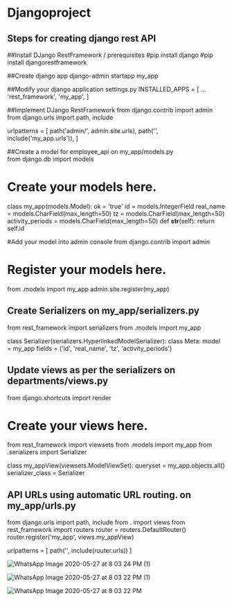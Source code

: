 # Djangoproject

## Steps for creating django rest API

##Install DJango RestFramework / prerequisites
#pip install django
#pip install djangorestframework

##Create django app
django-admin startapp my_app

##Modify your django application settings.py
INSTALLED_APPS = [
    ...
    'rest_framework',
    'my_app',
]

##Implement DJango RestFramework
from django.contrib import admin
from django.urls import path, include

urlpatterns = [
    path('admin/', admin.site.urls),
    path('', include('my_app.urls')),
]

##Create a model for employee_api on my_app/models.py  
from django.db import models

# Create your models here.

class my_app(models.Model):
    ok = 'true'
    id = models.IntegerField
    real_name = models.CharField(max_length=50)
    tz = models.CharField(max_length=50)
    activity_periods = models.CharField(max_length=50)
    def __str__(self):
        return self.id
        
 #Add your model into admin console
 from django.contrib import admin
 
# Register your models here.
from .models import my_app
admin.site.register(my_app)

## Create Serializers on my_app/serializers.py
from rest_framework import serializers
from .models import my_app

class Serializer(serializers.HyperlinkedModelSerializer):
   class Meta:
       model = my_app
       fields = ('id', 'real_name', 'tz', 'activity_periods')
       
       
## Update views as per the serializers on departments/views.py
from django.shortcuts import render

# Create your views here.
from rest_framework import viewsets
from .models import my_app
from .serializers import Serializer

class my_appView(viewsets.ModelViewSet):
   queryset = my_app.objects.all()
   serializer_class = Serializer


## API URLs using automatic URL routing. on my_app/urls.py
from django.urls import path, include
from . import views
from rest_framework import routers
router = routers.DefaultRouter()
router.register('my_app', views.my_appView)

urlpatterns = [
  path('', include(router.urls))
]




![WhatsApp Image 2020-05-27 at 8 03 24 PM (1)](https://user-images.githubusercontent.com/65886536/83036352-1fd76f00-a058-11ea-935a-bbbf0bfc111b.jpeg)

        
        
 ![WhatsApp Image 2020-05-27 at 8 03 22 PM (1)](https://user-images.githubusercontent.com/65886536/83037296-4053f900-a059-11ea-9983-903391f4c039.jpeg)


![WhatsApp Image 2020-05-27 at 8 03 22 PM](https://user-images.githubusercontent.com/65886536/83037529-8741ee80-a059-11ea-82ad-2a43aa9b427c.jpeg)

        
